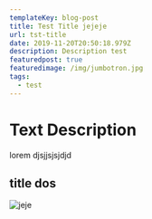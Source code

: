 ```yaml
---
templateKey: blog-post
title: Test Title jejeje
url: tst-title
date: 2019-11-20T20:50:18.979Z
description: Description test
featuredpost: true
featuredimage: /img/jumbotron.jpg
tags:
  - test
---
```

# Text Description



lorem djsjjsjsjdjd

## title dos



![jeje](/img/products-full-width.jpg "tete")
